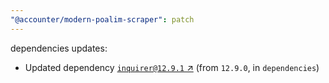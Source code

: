 ```yaml
---
"@accounter/modern-poalim-scraper": patch
---
```

dependencies updates:
  - Updated dependency [`inquirer@12.9.1` ↗︎](https://www.npmjs.com/package/inquirer/v/12.9.1) (from `12.9.0`, in `dependencies`)
